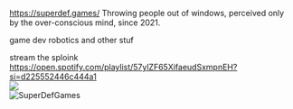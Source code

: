 https://superdef.games/
Throwing people out of windows, perceived only by the over-conscious mind, since 2021.

game dev robotics and other stuf

stream the sploink https://open.spotify.com/playlist/57ylZF65XifaeudSxmpnEH?si=d225552446c444a1
<br>
<img src="http://estruyf-github.azurewebsites.net/api/VisitorHit?user=superliminal-defenestration&repo=madushadhanushka&countColorcountColor&countColor=%237B1E7B"/>
<br>
<img src="https://img.shields.io/twitter/follow/SuperDefGames?logo=twitter&style=for-the-badge" alt="SuperDefGames" />
